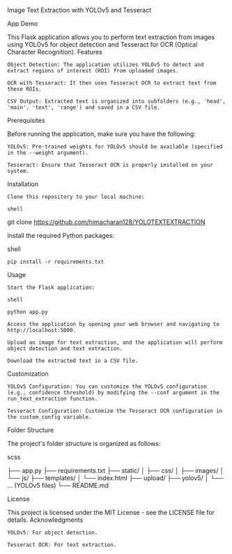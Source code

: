 Image Text Extraction with YOLOv5 and Tesseract

App Demo

This Flask application allows you to perform text extraction from images using YOLOv5 for object detection and Tesseract for OCR (Optical Character Recognition).
Features

    Object Detection: The application utilizes YOLOv5 to detect and extract regions of interest (ROI) from uploaded images.

    OCR with Tesseract: It then uses Tesseract OCR to extract text from these ROIs.

    CSV Output: Extracted text is organized into subfolders (e.g., 'head', 'main', 'text', 'range') and saved in a CSV file.

Prerequisites

Before running the application, make sure you have the following:

    YOLOv5: Pre-trained weights for YOLOv5 should be available (specified in the --weight argument).

    Tesseract: Ensure that Tesseract OCR is properly installed on your system.

Installation

    Clone this repository to your local machine:

    shell

git clone https://github.com/himacharan128/YOLOTEXTEXTRACTION

Install the required Python packages:

shell

    pip install -r requirements.txt

Usage

    Start the Flask application:

    shell

    python app.py

    Access the application by opening your web browser and navigating to http://localhost:5000.

    Upload an image for text extraction, and the application will perform object detection and text extraction.

    Download the extracted text in a CSV file.

Customization

    YOLOv5 Configuration: You can customize the YOLOv5 configuration (e.g., confidence threshold) by modifying the --conf argument in the run_text_extraction function.

    Tesseract Configuration: Customize the Tesseract OCR configuration in the custom_config variable.

Folder Structure

The project's folder structure is organized as follows:

scss

├── app.py
├── requirements.txt
├── static/
│   ├── css/
│   ├── images/
│   └── js/
├── templates/
│   └── index.html
├── upload/
├── yolov5/
│   └── ... (YOLOv5 files)
└── README.md

License

This project is licensed under the MIT License - see the LICENSE file for details.
Acknowledgments

    YOLOv5: For object detection.

    Tesseract OCR: For text extraction.
